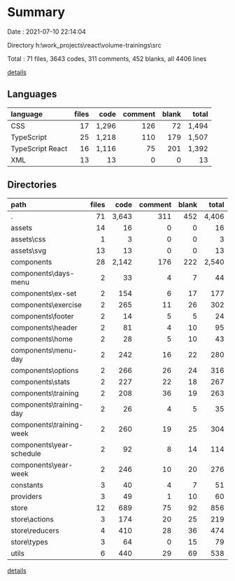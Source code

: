 # Summary

Date : 2021-07-10 22:14:04

Directory h:\work\_projects\react\volume-trainings\src

Total : 71 files,  3643 codes, 311 comments, 452 blanks, all 4406 lines

[details](details.md)

## Languages
| language | files | code | comment | blank | total |
| :--- | ---: | ---: | ---: | ---: | ---: |
| CSS | 17 | 1,296 | 126 | 72 | 1,494 |
| TypeScript | 25 | 1,218 | 110 | 179 | 1,507 |
| TypeScript React | 16 | 1,116 | 75 | 201 | 1,392 |
| XML | 13 | 13 | 0 | 0 | 13 |

## Directories
| path | files | code | comment | blank | total |
| :--- | ---: | ---: | ---: | ---: | ---: |
| . | 71 | 3,643 | 311 | 452 | 4,406 |
| assets | 14 | 16 | 0 | 0 | 16 |
| assets\css | 1 | 3 | 0 | 0 | 3 |
| assets\svg | 13 | 13 | 0 | 0 | 13 |
| components | 28 | 2,142 | 176 | 222 | 2,540 |
| components\days-menu | 2 | 33 | 4 | 7 | 44 |
| components\ex-set | 2 | 154 | 6 | 17 | 177 |
| components\exercise | 2 | 265 | 11 | 26 | 302 |
| components\footer | 2 | 14 | 5 | 5 | 24 |
| components\header | 2 | 81 | 4 | 10 | 95 |
| components\home | 2 | 28 | 5 | 10 | 43 |
| components\menu-day | 2 | 242 | 16 | 22 | 280 |
| components\options | 2 | 266 | 26 | 24 | 316 |
| components\stats | 2 | 227 | 22 | 18 | 267 |
| components\training | 2 | 208 | 36 | 19 | 263 |
| components\training-day | 2 | 26 | 4 | 5 | 35 |
| components\training-week | 2 | 260 | 19 | 25 | 304 |
| components\year-schedule | 2 | 92 | 8 | 14 | 114 |
| components\year-week | 2 | 246 | 10 | 20 | 276 |
| constants | 3 | 40 | 4 | 7 | 51 |
| providers | 3 | 49 | 1 | 10 | 60 |
| store | 12 | 689 | 75 | 92 | 856 |
| store\actions | 3 | 174 | 20 | 25 | 219 |
| store\reducers | 4 | 410 | 28 | 36 | 474 |
| store\types | 3 | 64 | 0 | 15 | 79 |
| utils | 6 | 440 | 29 | 69 | 538 |

[details](details.md)